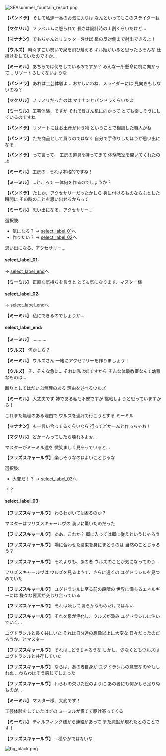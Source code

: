 
![SEAsummer_fountain_resort.png](../images/backgrounds/SEAsummer_fountain_resort.png)

**【パンドラ】**
そして私達一番のお気に入りは
なんといってもこのスライダーね

**【マクリル】**
フラベルムに怒られて
長さは設計時の１割くらいだけど…

**【マナナン】**
でもちゃんとリミッター外せば
泉の反対側まで射出できるよ！

**【ウルズ】**
時々すごい勢いで泉を飛び越える
キル姫がいると思ったらそんな
仕掛けをしていたのですか…

**【ミーミル】**
あちらでは何をしているのですか？
みんな一所懸命に机に向かって…
リゾートらしくないような

**【パンドラ】**
あれは工芸体験よ
…おかしいわね、スライダーには
見向きもしないのね？

**【マクリル】**
ノリノリだったのは
マナナンとパンドラくらいだよ

**【ミーミル】**
工芸体験、ですか
それで皆さん机に向かって
とても楽しそうにしているのですね

**【パンドラ】**
リゾートにはお土産が付き物
ということで相談した職人がね

**【パンドラ】**
ただ商品として買うのではなく
自分で手作りしたほうが思い出になる

**【パンドラ】**
って言って、
工房の道具を持ってきて
体験教室を開いてくれたのよ

**【ミーミル】**
工房の…それは本格的ですね！

**【ミーミル】**
…ところで
一体何を作るのでしょうか？

**【パンドラ】**
たしか、アクセサリーだったかしら
身に付けるものならふとした瞬間に
その時のことを思い出せるからって

**【ミーミル】**
思い出になる、アクセサリー…

選択肢:
- 気になる？ → [select_label_01](#select_label_01)へ
- 作りたい？ → [select_label_02](#select_label_02)へ

思い出になる、アクセサリー…

#### select_label_01:
 → [select_label_end](#select_label_end)へ

**【ミーミル】**
正直な気持ちを言うと
とても気になります、マスター様

#### select_label_02:
 → [select_label_end](#select_label_end)へ

**【ミーミル】**
私にできるのでしょうか…

#### select_label_end:

**【ミーミル】**
…………

**【ウルズ】**
何かしら？

**【ミーミル】**
ウルズさん
一緒にアクセサリーを作りましょう！

**【ウルズ】**
そ、そんな急に…
それに私は姉ですから
そんな体験教室なんて幼稚なものは…

断りとしてはだいぶ無理のある
理由を述べるウルズ

**【ミーミル】**
大丈夫です
姉である私も不安ですが
挑戦しようと思っていますから！

これまた無理のある理由で
ウルズを連れて行こうとする
ミーミル

**【マナナン】**
もー言い合ってるくらいなら
行ってどかーんと作っちゃお！

**【マクリル】**
どかーんってしたら壊れるよぉ…

マスターがミーミル達を
微笑ましく見守っていると…

**【フリズスキャールヴ】**
楽しそうなのはよいことじゃな

選択肢:
- 大変だ！？ → [select_label_03](#select_label_03)へ

！？

#### select_label_03:

**【フリズスキャールヴ】**
わらわがいては困るのか？

マスターはフリズスキャールヴの
装いに驚いたのだった

**【フリズスキャールヴ】**
ああ、これか？
郷に入っては郷に従えというじゃろう

**【フリズスキャールヴ】**
場に合わせた装束を身にまとうのは
当然のことじゃろう？

**【フリズスキャールヴ】**
それよりも、あの者
ウルズのことが気になってのう…

フリズスキャールヴは
ウルズを見るようで、さらに遠くの
ユグドラシルを見つめていた

**【フリズスキャールヴ】**
ユグドラシルに至る前の段階の
世界に満ちるエネルギーには
様々な要素が交じり合っている

**【フリズスキャールヴ】**
それは決して
清らかなものだけではない

**【フリズスキャールヴ】**
それを泉が浄化し、ウルズが汲み
ユグドラシルに注いでいく…

ユグドラシルと長く共にいた
それは自分達の想像以上に大変な
日々だったのだろうか、とマスター

**【フリズスキャールヴ】**
それは…どうじゃろうな
しかし、少なくともウルズは
ユグドラシルと共存していた

**【フリズスキャールヴ】**
ならば、あの者自身が
ユグドラシルの意志なのやもしれぬ
…わらわはそう感じてしまった

**【フリズスキャールヴ】**
わらわの欠けた絵のように
あの者にも何かしら足りぬものが…

**【ミーミル】**
マスター様、大変です！

工芸体験をしていたはずの
ミーミルが慌てて駆け寄ってくる

**【ミーミル】**
ティルフィング様から連絡があって
また魔獣が現れたとのことです！

**【フリズスキャールヴ】**
…穏やかではないな

![bg_black.png](../images/backgrounds/bg_black.png)
